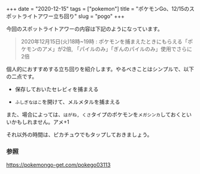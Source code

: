 +++
date = "2020-12-15"
tags = ["pokemon"]
title = "ポケモンGo、12/15のスポットライトアワー立ち回り"
slug = "pogo"
+++

今回のスポットライトアワーの内容は下記のようになっています。

> 2020年12月15日(火)18時~19時 : ポケモンを捕まえたときにもらえる「ポケモンのアメ」が2倍, 「パイルのみ」「ぎんのパイルのみ」使用でさらに2倍

個人的におすすめする立ち回りを紹介します。やるべきことはシンプルで、以下の二点です。

- 保存しておいたセレビィを捕まえる

- `ふしぎなはこ`を開けて、メルメタルを捕まえる

また、場合によっては、`はがね, くさ`タイプのポケモンを`メガシンカ`しておくといいかもしれません。アメ+1

それ以外の時間は、ピカチュウでもタップしておきましょう。

### 参照

https://pokemongo-get.com/pokego03113
